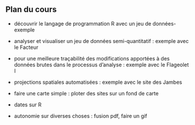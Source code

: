 ## Plan du cours

- découvrir le langage de programmation R avec un jeu de données-exemple

- analyser et visualiser un jeu de données semi-quantitatif : exemple avec le Facteur

- pour une meilleure traçabilité des modifications apportées à des données brutes dans le processus d’analyse : exemple avec le Flageolet I 

- projections spatiales automatisées : exemple avec le site des Jambes

- faire une carte simple : ploter des sites sur un fond de carte

- dates sur R

- autonomie sur diverses choses : fusion pdf, faire un gif
